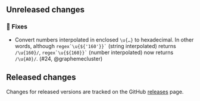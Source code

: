 ## Unreleased changes

### 🐞 Fixes

- Convert numbers interpolated in enclosed `\u{…}` to hexadecimal. In other words, although `` regex`\u{${'160'}}` `` (string interpolated) returns `/\u{160}/`, `` regex`\u{${160}}` `` (number interpolated) now returns `/\u{A0}/`. (#24, @graphemecluster)

## Released changes

Changes for released versions are tracked on the GitHub [releases](https://github.com/slevithan/regex/releases) page.
